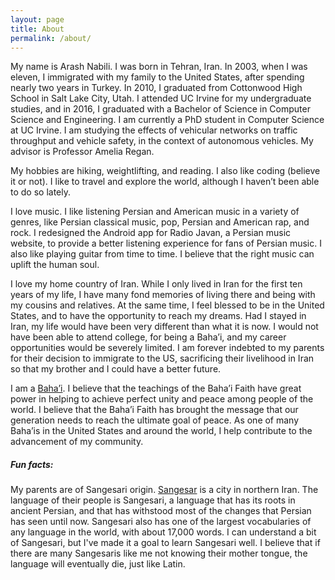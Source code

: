 ```yaml
---
layout: page
title: About
permalink: /about/
---
```


My name is Arash Nabili. I was born in Tehran, Iran. In 2003, when I was eleven, I immigrated with my family to the United States, after spending nearly two years in Turkey. In 2010, I graduated from Cottonwood High School in Salt Lake City, Utah. I attended UC Irvine for my undergraduate studies, and in 2016, I graduated with a Bachelor of Science in Computer Science and Engineering. I am currently a PhD student in Computer Science at UC Irvine.  I am studying the effects of vehicular networks on traffic throughput and vehicle safety, in the context of autonomous vehicles. My advisor is Professor Amelia Regan.

My hobbies are hiking, weightlifting, and reading. I also like coding (believe it or not). I like to travel and explore the world, although I haven’t been able to do so lately.

I love music. I like listening Persian and American music in a variety of genres, like Persian classical music, pop, Persian and American rap, and rock. I redesigned the Android app for Radio Javan, a Persian music website, to provide a better listening experience for fans of Persian music. I also like playing guitar from time to time. I believe that the right music can uplift the human soul.

I love my home country of Iran. While I only lived in Iran for the first ten years of my life, I have many fond memories of living there and being with my cousins and relatives. At the same time, I feel blessed to be in the United States, and to have the opportunity to reach my dreams. Had I stayed in Iran, my life would have been very different than what it is now. I would not have been able to attend college, for being a Baha’i, and my career opportunities would be severely limited. I am forever indebted to my parents for their decision to immigrate to the US, sacrificing their livelihood in Iran so that my brother and I could have a better future.

I am a [Baha’i](http://www.bahai.org). I believe that the teachings of the Baha’i Faith have great power in helping to achieve perfect unity and peace among people of the world. I believe that the Baha’i Faith has brought the message that our generation needs to reach the ultimate goal of peace. As one of many Baha’is in the United States and around the world, I help contribute to the advancement of my community.

##### Fun facts:
My parents are of Sangesari origin. [Sangesar](https://en.wikipedia.org/wiki/Mehdishahr) is a city in northern Iran. The language of their people is Sangesari, a language that has its roots in ancient Persian, and that has withstood most of the changes that Persian has seen until now. Sangesari also has one of the largest vocabularies of any language in the world, with about 17,000 words. I can understand a bit of Sangesari, but I've made it a goal to learn Sangesari well. I believe that if there are many Sangesaris like me not knowing their mother tongue, the language will eventually die, just like Latin.
